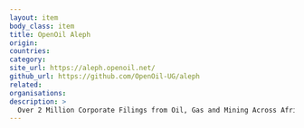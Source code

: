 ```yaml
---
layout: item
body_class: item
title: OpenOil Aleph
origin: 
countries: 
category: 
site_url: https://aleph.openoil.net/
github_url: https://github.com/OpenOil-UG/aleph
related: 
organisations: 
description: >
  Over 2 Million Corporate Filings from Oil, Gas and Mining Across Africa
---
```

